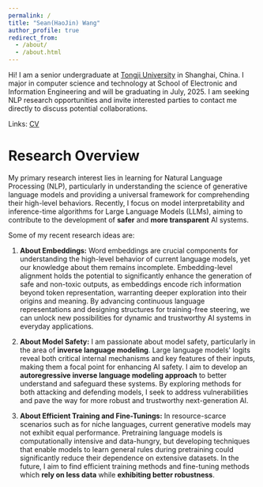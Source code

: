 ```yaml
---
permalink: /
title: "Sean(HaoJin) Wang"
author_profile: true
redirect_from: 
  - /about/
  - /about.html
---
```


Hi! I am a senior undergraduate at [Tongji University](https://en.tongji.edu.cn/) in Shanghai, China. I major in computer science and technology at School of Electronic and Information Engineering and will be graduating in July, 2025. I am seeking NLP research opportunities and invite interested parties to contact me directly to discuss potential collaborations.

Links: [CV](../assets/Sean.pdf)


Research Overview
======
My primary research interest lies in learning for Natural Language Processing (NLP), particularly in understanding the science of generative language models and providing a universal framework for comprehending their high-level behaviors. Recently, I focus on model interpretability and inference-time algorithms for Large Language Models (LLMs), aiming to contribute to the development of **safer** and **more transparent** AI systems.

Some of my recent research ideas are:

1. **About Embeddings:** Word embeddings are crucial components for understanding the high-level behavior of current language models, yet our knowledge about them remains incomplete. Embedding-level alignment holds the potential to significantly enhance the generation of safe and non-toxic outputs, as embeddings encode rich information beyond token representation, warranting deeper exploration into their origins and meaning. By advancing continuous language representations and designing structures for training-free steering, we can unlock new possibilities for dynamic and trustworthy AI systems in everyday applications.

2. **About Model Safety:** I am passionate about model safety, particularly in the area of **inverse language modeling**. Large language models' logits reveal both critical internal mechanisms and key features of their inputs, making them a focal point for enhancing AI safety. I aim to develop an **autoregressive inverse language modeling approach** to better understand and safeguard these systems. By exploring methods for both attacking and defending models, I seek to address vulnerabilities and pave the way for more robust and trustworthy next-generation AI.

3. **About Efficient Training and Fine-Tunings:** In resource-scarce scenarios such as for niche languages, current generative models may not exhibit equal performance. Pretraining language models is computationally intensive and data-hungry, but developing techniques that enable models to learn general rules during pretraining could significantly reduce their dependence on extensive datasets. In the future, I aim to find efficient training methods and fine-tuning methods which **rely on less data** while **exhibiting better robustness**. 
